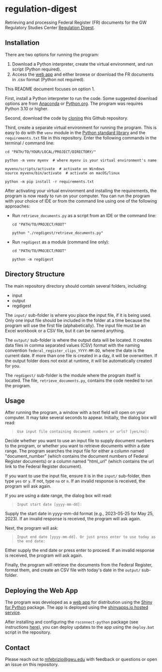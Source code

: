 # regulation-digest

Retrieving and processing Federal Register (FR) documents for the GW Regulatory Studies Center [Regulation Digest](https://regulatorystudies.columbian.gwu.edu/newsletters).

## Installation

There are two options for running the program:

  1. Download a Python interpreter, create the virtual environment, and run script (Python required).
  2. Access the [web app](https://regulatorystudies.shinyapps.io/regulation-digest/) and either browse or download the FR documents in .csv format (Python not required).

This README document focuses on option 1.

First, install a Python interpreter to run the code. Some suggested download options are from [Anaconda](https://www.anaconda.com/download) or [Python.org](https://www.python.org/downloads/). The program was requires Python 3.10 or higher.

Second, download the code by [cloning](https://docs.github.com/en/repositories/creating-and-managing-repositories/cloning-a-repository) this Github repository.

Third, create a separate virtual environment for running the program. This is easy to do with the `venv` module in the [Python standard library](https://docs.python.org/3/library/venv.html) and the `requirements.txt` file in this repository. Enter the following commands in the terminal / command line:

```{cmd}
cd "PATH/TO/YOUR/LOCAL/PROJECT/DIRECTORY/"

python -m venv myenv  # where myenv is your virtual environment's name

myvenv/scripts/activate  # activate on Windows
source myvenv/bin/activate  # activate on macOS/linux

python -m pip install -r requirements.txt
```

After activating your virtual environment and installing the requirements, the program is now ready to run on your computer. You can run the program with your choice of IDE or from the command line using one of the following approaches:

- Run `retrieve_documents.py` as a script from an IDE or the command line:

    ```{cmd}
    cd "PATH/TO/PROJECT/ROOT"

    python "./regdigest/retrieve_documents.py"
    ```

- Run `regdigest` as a module (command line only):

    ```{cmd}
    cd "PATH/TO/PROJECT/ROOT"

    python -m regdigest
    ```

## Directory Structure

The main repository directory should contain several folders, including:

- input
- output
- regdigest

The `input/` sub-folder is where you place the input file, if it is being used. Only one input file should be included in the folder at a time because the program will use the first file (alphabetically). The input file must be an Excel workbook or a CSV file, but it can be named anything.

The `output/` sub-folder is where the output data will be located. It creates data files in comma separated values (CSV) format with the naming convention `federal_register_clips_YYYY-MM-DD`, where the date is the current date. If more than one file is created in a day, it will be overwritten. If the output folder does not exist at runtime, it will be automatically created for you.

The `regdigest/` sub-folder is the module where the program itself is located. The file, `retrieve_documents.py`, contains the code needed to run the program.

## Usage

After running the program, a window with a text field will open on your computer. It may take several seconds to appear. Initially, the dialog box will read:
> `Use input file containing document numbers or urls? [yes/no]:`

Decide whether you want to use an input file to supply document numbers to the program, or whether you want to retrieve documents within a date range. The program searches the input file for either a column named "document_number" (which contains the document numbers of Federal Register documents) or a column named "html_url" (which contains the url link to the Federal Register document).

If you want to use the input file, ensure it is in the `input/` sub-folder, then type `yes` or `y`. If not, type `no` or `n`. If an invalid response is received, the program will ask again.

If you are using a date range, the dialog box will read:
> `Input start date [yyyy-mm-dd]:`

Supply the start date in yyyy-mm-dd format (e.g., 2023-05-25 for May 25, 2023). If an invalid response is received, the program will ask again.

Next, the program will ask:
> `Input end date [yyyy-mm-dd]. Or just press enter to use today as the end date:`

Either supply the end date or press enter to proceed. If an invalid response is received, the program will ask again.

Finally, the program will retrieve the documents from the Federal Register, format them, and create an CSV file with today's date in the `output/` sub-folder.

## Deploying the Web App

The program was developed as a [web app](https://regulatorystudies.shinyapps.io/regulation-digest/) for distribution using the [Shiny for Python](https://shiny.posit.co/py/) package. The app is deployed using the [shinyapps.io hosted service](https://regulatorystudies.shinyapps.io/regulation-digest/).

After installing and configuring the `rsconnect-python` package (see instructions [here](https://docs.posit.co/shinyapps.io/guide/getting_started/#working-with-shiny-for-python)), you can deploy updates to the app using the `deploy.bat` script in the repository.

## Contact

Please reach out to <mfebrizio@gwu.edu> with feedback or questions or open an issue on this repository.
